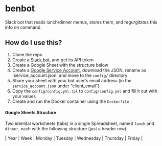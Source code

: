 # benbot
Slack bot that reads lunch/dinner menus, stores them, and regurgitates this info on command.

## How do I use this?
1. Clone the repo
1. Create a [Slack bot](https://slack.com/apps/A0F7YS25R-bots), and get its API token
1. Create a Google Sheet with the structure below
1. Create a [Google Service Account](https://console.cloud.google.com/apis/credentials),
   download the JSON, rename as 'service_account.json' and move to the `config/` directory
1. Share your sheet with your bot user's email address (in the `service_account.json` under "client_email")
1. Copy the `config/config.yml.tpl` to `config/config.yml` and fill it out with your values
1. Create and run the Docker container using the `Dockerfile` 


#### Google Sheets Structure
Two identital worksheets (tabs) in a single Spreadsheet, named `lunch` and `dinner`, each with 
the following structure (just a header row):

| Year | Week | Monday | Tuesday | Wednesday | Thursday | Friday |
